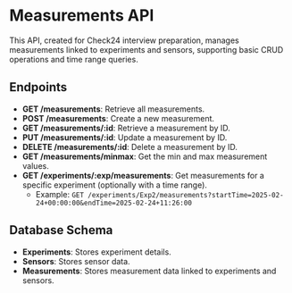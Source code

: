 # Measurements API

This API, created for Check24 interview preparation, manages measurements linked to experiments and sensors, supporting basic CRUD operations and time range queries.

## Endpoints

- **GET /measurements**: Retrieve all measurements.
- **POST /measurements**: Create a new measurement.
- **GET /measurements/:id**: Retrieve a measurement by ID.
- **PUT /measurements/:id**: Update a measurement by ID.
- **DELETE /measurements/:id**: Delete a measurement by ID.
- **GET /measurements/minmax**: Get the min and max measurement values.
- **GET /experiments/:exp/measurements**: Get measurements for a specific experiment (optionally with a time range).
  - Example: `GET /experiments/Exp2/measurements?startTime=2025-02-24+00:00:00&endTime=2025-02-24+11:26:00`
  
## Database Schema
- **Experiments**: Stores experiment details.
- **Sensors**: Stores sensor data.
- **Measurements**: Stores measurement data linked to experiments and sensors.

